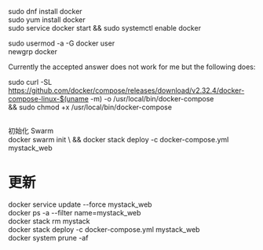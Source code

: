sudo dnf install docker  
sudo yum install docker   
sudo service docker start  && sudo systemctl  enable docker  

sudo usermod -a -G docker user   
newgrp docker  

Currently the accepted answer does not work for me but the following does:  

sudo curl -SL https://github.com/docker/compose/releases/download/v2.32.4/docker-compose-linux-$(uname -m) -o /usr/local/bin/docker-compose \
&& sudo chmod +x /usr/local/bin/docker-compose  

##  
初始化 Swarm  
docker swarm init \ &&
docker stack deploy -c docker-compose.yml mystack_web  
# 更新
docker service update --force mystack_web  
docker ps -a --filter name=mystack_web  
docker stack rm mystack  
docker stack deploy -c docker-compose.yml mystack_web   
docker system prune -af
